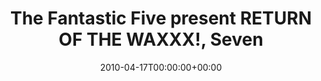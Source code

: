 ---
templateKey: event
guid: 089527f9-6eab-11ea-99c5-002590d1d1b0
date: 2010-04-17T00:00:00+00:00
eventTime: '7pm-4am'
title: The Fantastic Five present RETURN OF THE WAXXX!, Seven
artist: The Fantastic Five present RETURN OF THE WAXXX!
city: Taipei
venue: Seven
group: LEO37
guests: LEO37, Themba Child, Kenrick Currie, 2Hands, Charles
---